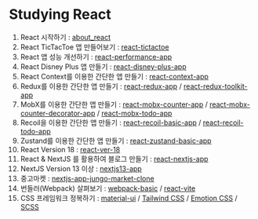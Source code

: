 # Studying React

1. React 시작하기 : [about_react](https://github.com/Dahoonkk/Studying_React/tree/main/react/part1_about_React)
2. React TicTacToe 앱 만들어보기 : [react-tictactoe](https://github.com/Dahoonkk/Studying_React/tree/main/react/tictactoe)
3. React 앱 성능 개선하기 : [react-performance-app](https://github.com/Dahoonkk/Studying_React/tree/main/react/react-performance-app)
4. React Disney Plus 앱 만들기 : [react-disney-plus-app](https://github.com/Dahoonkk/Studying_React/tree/main/react/react-disney-plus-app)
5. React Context를 이용한 간단한 앱 만들기 : [react-context-app](https://github.com/Dahoonkk/Studying_React/tree/main/react/react-context-app)
6. Redux를 이용한 간단한 앱 만들기 : [react-redux-app](https://github.com/Dahoonkk/Studying_React/tree/main/react/react-redux-app) / [react-redux-toolkit-app](https://github.com/Dahoonkk/Studying_React/tree/main/react/react-redux-toolkit-app)
7. MobX를 이용한 간단한 앱 만들기 : [react-mobx-counter-app](https://github.com/Dahoonkk/Studying_React/tree/main/react/react-mobx-counter-app) / [react-mobx-counter-decorator-app](https://github.com/Dahoonkk/Studying_React/tree/main/react/react-mobx-counter-decorator-app) / [react-mobx-todo-app](https://github.com/Dahoonkk/Studying_React/tree/main/react/react-mobx-todo-app)
8. Recoil을 이용한 간단한 앱 만들기 : [react-recoil-basic-app](https://github.com/Dahoonkk/Studying_React/tree/main/react/react-recoil-basic-app) / [react-recoil-todo-app](https://github.com/Dahoonkk/Studying_React/tree/main/react/react-recoil-todo-app)
9. Zustand를 이용한 간단한 앱 만들기 : [react-zustand-basic-app](https://github.com/Dahoonkk/Studying_React/tree/main/react/react-zustand-basic-app)
10. React Version 18 : [react-ver-18](https://github.com/Dahoonkk/Studying_React/tree/main/react/react-ver-18)
11. React & NextJS 를 활용하여 블로그 만들기 : [react-nextjs-app](https://github.com/Dahoonkk/Studying_React/tree/main/react/react-nextjs-app)
12. NextJS Version 13 이상 : [nextjs13-app](https://github.com/Dahoonkk/Studying_React/tree/main/react/nextjs13-app)
13. 중고마켓 : [nextjs-app-jungo-market-clone](https://github.com/Dahoonkk/Studying_React/tree/main/react/nextjs-app-jungo-market-clone)
14. 번들러(Webpack) 살펴보기 : [webpack-basic](https://github.com/Dahoonkk/Studying_React/tree/main/react/webpack-basic) / [react-vite](https://github.com/Dahoonkk/Studying_React/tree/main/react/react-vite)
15. CSS 프레임워크 정복하기 : [material-ui](https://github.com/Dahoonkk/Studying_React/tree/main/react/react-material-ui-app) / [Tailwind CSS](https://github.com/Dahoonkk/Studying_React/tree/main/react/react-tailwind-css-app) / [Emotion CSS](https://github.com/Dahoonkk/Studying_React/tree/main/react/react-emotion-css-app) / [SCSS](https://github.com/Dahoonkk/Studying_React/tree/main/react/react-scss-app)